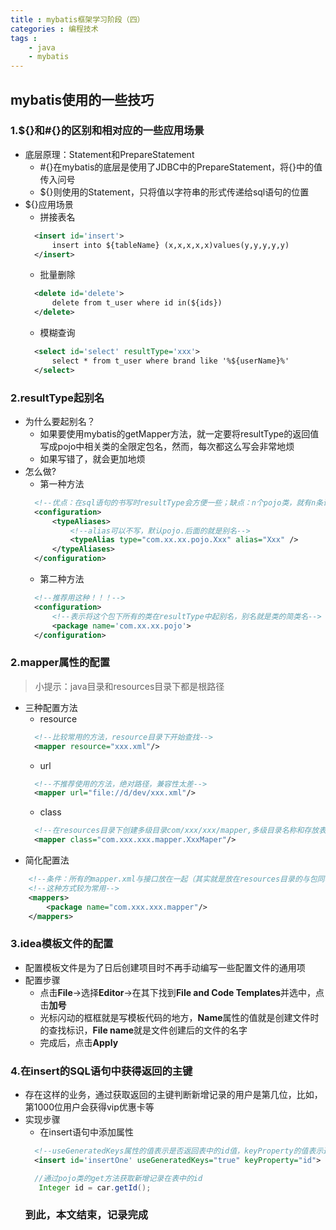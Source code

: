 ```yaml
---
title : mybatis框架学习阶段（四）
categories : 编程技术
tags : 
    - java
    - mybatis
---
```

## mybatis使用的一些技巧
### 1.${}和#{}的区别和相对应的一些应用场景
- 底层原理：Statement和PrepareStatement
  - #{}在mybatis的底层是使用了JDBC中的PrepareStatement，将{}中的值传入问号
  - ${}则使用的Statement，只将值以字符串的形式传递给sql语句的位置
- ${}应用场景
  - 拼接表名
  ```xml
    <insert id='insert'>
        insert into ${tableName} (x,x,x,x,x)values(y,y,y,y,y) 
    </insert>
  ```
  - 批量删除
  ```xml
    <delete id='delete'>
        delete from t_user where id in(${ids})
    </delete>
  ```
  - 模糊查询
  ```xml
    <select id='select' resultType='xxx'>
        select * from t_user where brand like '%${userName}%'
    </select>
  ```
### 2.resultType起别名
- 为什么要起别名？
  - 如果要使用mybatis的getMapper方法，就一定要将resultType的返回值写成pojo中相关类的全限定包名，然而，每次都这么写会非常地烦
  - 如果写错了，就会更加地烦
- 怎么做?
  - 第一种方法
  ```xml
    <!--优点：在sql语句的书写时resultType会方便一些；缺点：n个pojo类，就有n条语句-->
    <configuration>
        <typeAliases>
            <!--alias可以不写，默认pojo.后面的就是别名-->
            <typeAlias type="com.xx.xx.pojo.Xxx" alias="Xxx" />
        </typeAliases>
    </configuration>
  ```
  - 第二种方法
  ```xml
    <!--推荐用这种！！！-->
    <configuration>
        <!--表示将这个包下所有的类在resultType中起别名，别名就是类的简类名-->
        <package name='com.xx.xx.pojo'>
    </configuration>
  ```
### 2.mapper属性的配置
>小提示：java目录和resources目录下都是根路径
>
- 三种配置方法
  - resource
  ```xml
    <!--比较常用的方法，resource目录下开始查找-->
    <mapper resource="xxx.xml"/>
  ```
  - url
  ```xml
    <!--不推荐使用的方法，绝对路径，兼容性太差-->
    <mapper url="file://d/dev/xxx.xml"/>
  ```
  - class
  ```xml
    <!--在resources目录下创建多级目录com/xxx/xxx/mapper,多级目录名称和存放表操作方法接口的包名一致，并将这个mapper.xml文件移动到新创建的目录下-->
    <mapper class="com.xxx.xxx.mapper.XxxMaper"/>
  ```
- 简化配置法
```xml
    <!--条件：所有的mapper.xml与接口放在一起（其实就是放在resources目录的与包同名的多级目录下），且xml文件名和接口名一致-->
    <!--这种方式较为常用-->
    <mappers>
        <package name="com.xxx.xxx.mapper"/>
    </mappers>
```
### 3.idea模板文件的配置
- 配置模板文件是为了日后创建项目时不再手动编写一些配置文件的通用项
- 配置步骤
  - 点击**File**->选择**Editor**->在其下找到**File and Code Templates**并选中，点击**加号**
  - 光标闪动的框框就是写模板代码的地方，**Name**属性的值就是创建文件时的查找标识，**File name**就是文件创建后的文件的名字
  - 完成后，点击**Apply**
### 4.在insert的SQL语句中获得返回的主键
- 存在这样的业务，通过获取返回的主键判断新增记录的用户是第几位，比如，第1000位用户会获得vip优惠卡等
- 实现步骤
  - 在insert语句中添加属性
  ```xml
    <!--useGeneratedKeys属性的值表示是否返回表中的id值，keyProperty的值表示返回后用pojo类的哪个字段去接收-->
    <insert id='insertOne' useGeneratedKeys="true" keyProperty="id">
  ```
  ```java
    //通过pojo类的get方法获取新增记录在表中的id
     Integer id = car.getId();
  ```
  ### 到此，本文结束，记录完成